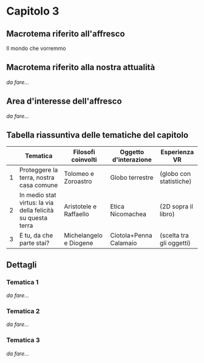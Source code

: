 # Capitolo 3

## Macrotema riferito all'affresco

Il mondo che vorremmo

## Macrotema riferito alla nostra attualità

_da fare..._

## Area d'interesse dell'affresco

_da fare..._

## Tabella riassuntiva delle tematiche del capitolo

|   | **Tematica**                          | **Filosofi coinvolti** | **Oggetto d'interazione** | **Esperienza VR** |
|---|---------------------------------------|------------------------|---------------------------|-------------------|
| 1 |Proteggere la terra, nostra casa comune|Tolomeo e Zoroastro|Globo terrestre|(globo con statistiche)|
| 2 |In medio stat virtus: la via della felicità su questa terra|Aristotele e Raffaello|Etica Nicomachea|(2D sopra il libro)|
| 3 |E tu, da che parte stai?|Michelangelo e Diogene|Ciotola+Penna Calamaio|(scelta tra gli oggetti)|

## Dettagli

### Tematica 1

_da fare..._

### Tematica 2

_da fare..._

### Tematica 3

_da fare..._

